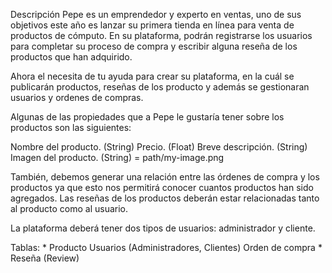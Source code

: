 Descripción
  Pepe es un emprendedor y experto en ventas, uno de sus objetivos este año es lanzar
  su primera tienda en línea para venta de productos de cómputo.
  En su plataforma, podrán registrarse los usuarios para completar su proceso de compra
  y escribir alguna reseña de los productos que han adquirido.

  Ahora el necesita de tu ayuda para crear su plataforma, en la cuál se publicarán productos,
  reseñas de los producto y además se gestionaran usuarios y ordenes de compras.

  Algunas de las propiedades que a Pepe le gustaría tener sobre los productos son las siguientes:

  Nombre del producto. (String)
  Precio. (Float)
  Breve descripción. (String)
  Imagen del producto. (String) = path/my-image.png

  También, debemos generar una relación entre las órdenes de compra y los productos
  ya que esto nos permitirá conocer cuantos productos han sido agregados. Las reseñas
  de los productos deberán estar relacionadas tanto al producto como al usuario.

  La plataforma deberá tener dos tipos de usuarios: administrador y cliente.

  Tablas:
    * Producto
    Usuarios (Administradores, Clientes)
    Orden de compra
    * Reseña (Review)
